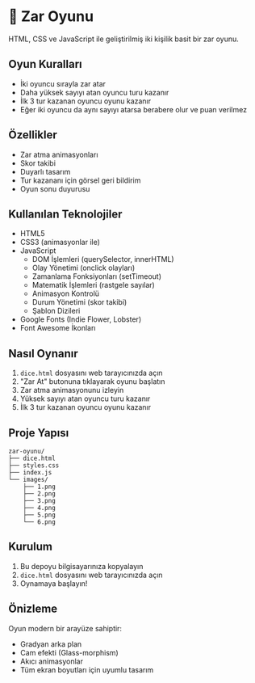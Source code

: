 # 🎲 Zar Oyunu

HTML, CSS ve JavaScript ile geliştirilmiş iki kişilik basit bir zar oyunu.

## Oyun Kuralları

- İki oyuncu sırayla zar atar
- Daha yüksek sayıyı atan oyuncu turu kazanır
- İlk 3 tur kazanan oyuncu oyunu kazanır
- Eğer iki oyuncu da aynı sayıyı atarsa berabere olur ve puan verilmez

## Özellikler

- Zar atma animasyonları
- Skor takibi
- Duyarlı tasarım
- Tur kazananı için görsel geri bildirim
- Oyun sonu duyurusu

## Kullanılan Teknolojiler

- HTML5
- CSS3 (animasyonlar ile)
- JavaScript
  - DOM İşlemleri (querySelector, innerHTML)
  - Olay Yönetimi (onclick olayları)
  - Zamanlama Fonksiyonları (setTimeout)
  - Matematik İşlemleri (rastgele sayılar)
  - Animasyon Kontrolü
  - Durum Yönetimi (skor takibi)
  - Şablon Dizileri
- Google Fonts (Indie Flower, Lobster)
- Font Awesome İkonları

## Nasıl Oynanır

1. `dice.html` dosyasını web tarayıcınızda açın
2. "Zar At" butonuna tıklayarak oyunu başlatın
3. Zar atma animasyonunu izleyin
4. Yüksek sayıyı atan oyuncu turu kazanır
5. İlk 3 tur kazanan oyuncu oyunu kazanır

## Proje Yapısı

```
zar-oyunu/
├── dice.html
├── styles.css
├── index.js
└── images/
    ├── 1.png
    ├── 2.png
    ├── 3.png
    ├── 4.png
    ├── 5.png
    └── 6.png
```

## Kurulum

1. Bu depoyu bilgisayarınıza kopyalayın
2. `dice.html` dosyasını web tarayıcınızda açın
3. Oynamaya başlayın!

## Önizleme

Oyun modern bir arayüze sahiptir:
- Gradyan arka plan
- Cam efekti (Glass-morphism)
- Akıcı animasyonlar
- Tüm ekran boyutları için uyumlu tasarım


